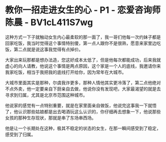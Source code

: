 # 教你一招走进女生的心 - P1 - 恋爱咨询师陈晨 - BV1cL411S7wg

这种方式一下子就触动女生内心最柔软的那一面了，我一哥们他每一次约妹子都是回家吃饭，我当时觉得这个事情特别傻，第一点人跟你不是很熟，愿意来家里边吃饭，第二点就是说这事我觉得有点掉价。

大家出来玩那都是想办法造，您这好成本太低了，但是他每次都能成功，后来我就虚心的向人请教，他说这个事情是两点原因，这个家是一个人的底线，我邀请你来我家吃饭，相当于我把我的底线打开给你，因为常年在大城市。

大城市里面其实是那种，尔虞我诈更多，那种人情他其实更冷落了，第二点他绝对不点外卖，他一定要亲自下厨亲自去做，他说你没有发现吧，大家最渴望的就是去寻求到归属，尤其是北京市范围这种城市。

他说家的感觉有一点特别重要，就是在家里面亲自做饭，他说完这事我一下就悟了，他认识那些姑娘都是出去喝酒玩这么认识的，你仔细再去想象一下，他说那些女孩的那种生存现状，那就是串了东场串西场。

他是让一个长期处在这种，极其不稳定的状态的女生，在那一瞬间感受到了稳定，感受到了归属。